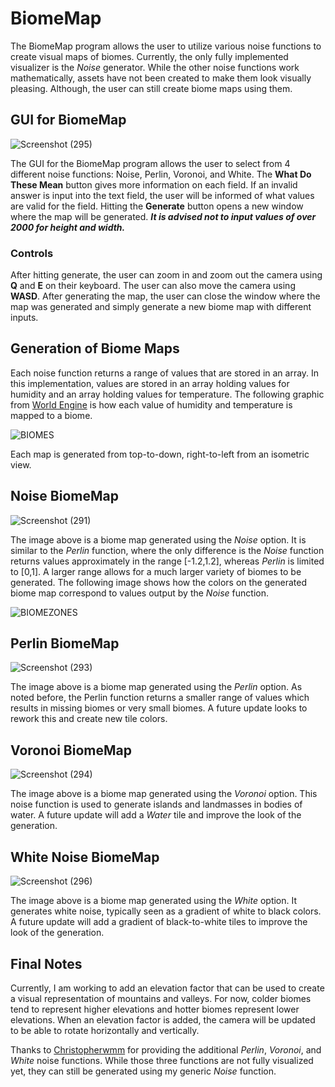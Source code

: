 # BiomeMap

The BiomeMap program allows the user to utilize various noise functions to create visual maps of biomes. Currently, the only fully implemented visualizer is the *Noise* generator. While the other noise functions work mathematically, assets have not been created to make them look visually pleasing. Although, the user can still create biome maps using them. 

## GUI for BiomeMap
![Screenshot (295)](https://github.com/malik-jg/BiomeMap/assets/119100640/b7605eaa-2393-4044-861c-052aa08dee8b)

The GUI for the BiomeMap program allows the user to select from 4 different noise functions: Noise, Perlin, Voronoi, and White. The **What Do These Mean** button gives more information on each field. If an invalid answer is input into the text field, the user will be informed of what values are valid for the field. Hitting the **Generate** button opens a new window where the map will be generated. ***It is advised not to input values of over 2000 for height and width.***

### Controls

After hitting generate, the user can zoom in and zoom out the camera using **Q** and **E** on their keyboard. The user can also move the camera using **WASD**. After generating the map, the user can close the window where the map was generated and simply generate a new biome map with different inputs.


## Generation of Biome Maps

Each noise function returns a range of values that are stored in an array. In this implementation, values are stored in an array holding values for humidity and an array holding values for temperature. The following graphic from [World Engine](https://worldengine.readthedocs.io/en/latest/biomes.html) is how each value of humidity and temperature is mapped to a biome. 


![BIOMES](https://github.com/malik-jg/BiomeMap/assets/119100640/454eff07-69dd-4df9-88a0-36758c3da1ca)

Each map is generated from top-to-down, right-to-left from an isometric view. 

## Noise BiomeMap
![Screenshot (291)](https://github.com/malik-jg/BiomeMap/assets/119100640/01be9ad3-532c-4d0d-a9ef-3f0cc3b8e260)

The image above is a biome map generated using the *Noise* option. It is similar to the *Perlin* function, where the only difference is the *Noise* function returns values approximately in the range [-1.2,1.2], whereas *Perlin* is limited to [0,1]. A larger range allows for a much larger variety of biomes to be generated. The following image shows how the colors on the generated biome map correspond to values output by the *Noise* function.

![BIOMEZONES](https://github.com/malik-jg/BiomeMap/assets/119100640/343c19ca-77bf-4050-9525-a02cfd30ae6a)


## Perlin BiomeMap
![Screenshot (293)](https://github.com/malik-jg/BiomeMap/assets/119100640/4d5b132d-7da0-4402-9521-c915a36fd282)

The image above is a biome map generated using the *Perlin* option. As noted before, the Perlin function returns a smaller range of values which results in missing biomes or very small biomes. A future update looks to rework this and create new tile colors.

## Voronoi BiomeMap
![Screenshot (294)](https://github.com/malik-jg/BiomeMap/assets/119100640/3aa65482-9bcf-460b-b9b7-3da355c05bd6)

The image above is a biome map generated using the *Voronoi* option. This noise function is used to generate islands and landmasses in bodies of water. A future update will add a *Water* tile and improve the look of the generation.

## White Noise BiomeMap
![Screenshot (296)](https://github.com/malik-jg/BiomeMap/assets/119100640/9711c94f-9c46-4092-a612-85129d9a2316)

The image above is a biome map generated using the *White* option. It generates white noise, typically seen as a gradient of white to black colors. A future update will add a gradient of black-to-white tiles to improve the look of the generation.

## Final Notes

Currently, I am working to add an elevation factor that can be used to create a visual representation of mountains and valleys. For now, colder biomes tend to represent higher elevations and hotter biomes represent lower elevations. When an elevation factor is added, the camera will be updated to be able to rotate horizontally and vertically. 

Thanks to [Christopherwmm](https://github.com/ChristopherWMM) for providing the additional *Perlin*, *Voronoi*, and *White* noise functions. While those three functions are not fully visualized yet, they can still be generated using my generic *Noise* function.
